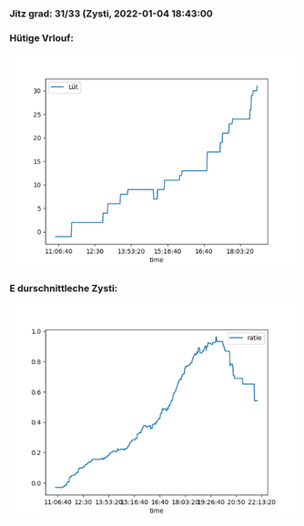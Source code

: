 ### Jitz grad: 31/33 (Zysti, 2022-01-04 18:43:00

### Hütige Vrlouf:
![Graph](Today.png)

### E durschnittleche Zysti:
![Graph](Zysti.png)